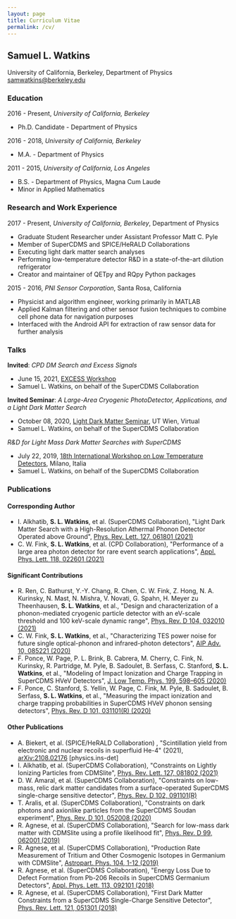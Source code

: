 ```yaml
---
layout: page
title: Curriculum Vitae
permalink: /cv/
---
```


## Samuel L. Watkins
University of California, Berkeley, Department of Physics  
[samwatkins@berkeley.edu](samwatkins@berkeley.edu)

### Education

2016 - Present, *University of California, Berkeley*
 - Ph.D. Candidate - Department of Physics
 
2016 - 2018, *University of California, Berkeley*
 - M.A. - Department of Physics

2011 - 2015, *University of California, Los Angeles*
 - B.S. - Department of Physics, Magna Cum Laude
 - Minor in Applied Mathematics

### Research and Work Experience

2017 - Present, *University of California, Berkeley*, Department of Physics
 - Graduate Student Researcher under Assistant Professor Matt C. Pyle
 - Member of SuperCDMS and SPICE/HeRALD Collaborations
 - Executing light dark matter search analyses
 - Performing low-temperature detector R&D in a state-of-the-art dilution refrigerator
 - Creator and maintainer of QETpy and RQpy Python packages

2015 - 2016, *PNI Sensor Corporation*, Santa Rosa, California
 - Physicist and algorithm engineer, working primarily in MATLAB
 - Applied Kalman filtering and other sensor fusion techniques to combine cell phone data for navigation purposes
 - Interfaced with the Android API for extraction of raw sensor data for further analysis

### Talks

**Invited**: *CPD DM Search and Excess Signals*
 - June 15, 2021, [EXCESS Workshop](https://indico.cern.ch/event/1013203/)
 - Samuel L. Watkins, on behalf of the SuperCDMS Collaboration

**Invited Seminar**: *A Large-Area Cryogenic PhotoDetector, Applications, and a Light Dark Matter Search*
 - October 08, 2020, [Light Dark Matter Seminar](https://indico.cern.ch/event/956242/), UT Wien, Virtual
 - Samuel L. Watkins, on behalf of the SuperCDMS Collaboration
 
*R&D for Light Mass Dark Matter Searches with SuperCDMS*
 - July 22, 2019, [18th International Workshop on Low Temperature Detectors](https://www.ltd18.unimib.it/), Milano, Italia
 - Samuel L. Watkins, on behalf of the SuperCDMS Collaboration
 
### Publications

#### Corresponding Author

 - I. Alkhatib, **S. L. Watkins**, et al. (SuperCDMS Collaboration), "Light Dark Matter Search with a High-Resolution Athermal Phonon Detector Operated above Ground", [Phys. Rev. Lett. 127, 061801 (2021)](https://doi.org/10.1103/PhysRevLett.127.061801)
 - C. W. Fink, **S. L. Watkins**, et al. (CPD Collaboration), "Performance of a large area photon detector for rare event search applications", [Appl. Phys. Lett. 118, 022601 (2021)](https://doi.org/10.1063/5.0032372)

#### Significant Contributions

 - R. Ren, C. Bathurst, Y.-Y. Chang, R. Chen, C. W. Fink, Z. Hong, N. A. Kurinsky, N. Mast, N. Mishra, V. Novati, G. Spahn, H. Meyer zu Theenhausen, **S. L. Watkins**, et al., "Design and characterization of a phonon-mediated cryogenic particle detector with an eV-scale threshold and 100 keV-scale dynamic range", [Phys. Rev. D 104, 032010 (2021)](https://doi.org/10.1103/PhysRevD.104.032010)
 - C. W. Fink, **S. L. Watkins**, et al., "Characterizing TES power noise for future single optical-phonon and infrared-photon detectors", [AIP Adv. 10, 085221 (2020)](https://doi.org/10.1063/5.0011130)
 - F. Ponce, W. Page, P. L. Brink, B. Cabrera, M. Cherry, C. Fink, N. Kurinsky, R. Partridge, M. Pyle, B. Sadoulet, B. Serfass, C. Stanford, **S. L. Watkins**, et al., "Modeling of Impact Ionization and Charge Trapping in SuperCDMS HVeV Detectors",  [J. Low Temp. Phys. 199, 598–605 (2020)](https://doi.org/10.1007/s10909-020-02349-x)
 - F. Ponce, C. Stanford, S. Yellin, W. Page, C. Fink, M. Pyle, B. Sadoulet, B. Serfass, **S. L. Watkins**, et al., "Measuring the impact ionization and charge trapping probabilities in SuperCDMS HVeV phonon sensing detectors", [Phys. Rev. D 101, 031101(R) (2020)](https://doi.org/10.1103/PhysRevD.101.031101)

#### Other Publications

 - A. Biekert, et al. (SPICE/HeRALD Collaboration) , "Scintillation yield from electronic and nuclear recoils in superfluid He-4" (2021), [arXiv:2108.02176](https://arxiv.org/abs/2108.02176) [physics.ins-det]
 - I. Alkhatib, et al. (SuperCDMS Collaboration), "Constraints on Lightly Ionizing Particles from CDMSlite", [Phys. Rev. Lett. 127, 081802 (2021)](https://doi.org/10.1103/PhysRevLett.127.081802)
 - D. W. Amaral, et al. (SuperCDMS Collaboration), "Constraints on low-mass, relic dark matter candidates from a surface-operated SuperCDMS single-charge sensitive detector", [Phys. Rev. D 102, 091101(R)](https://doi.org/10.1103/PhysRevD.102.091101)
 - T. Aralis, et al. (SuperCDMS Collaboration), "Constraints on dark photons and axionlike particles from the SuperCDMS Soudan experiment", [Phys. Rev. D 101, 052008 (2020)](https://doi.org/10.1103/PhysRevD.101.052008)
 - R. Agnese, et al. (SuperCDMS Collaboration), "Search for low-mass dark matter with CDMSlite using a profile likelihood fit", [Phys. Rev. D 99, 062001 (2019)](https://doi.org/10.1103/PhysRevD.99.062001)
 - R. Agnese, et al. (SuperCDMS Collaboration), "Production Rate Measurement of Tritium and Other Cosmogenic Isotopes in Germanium with CDMSlite", [Astropart. Phys. 104, 1-12 (2019)](https://doi.org/10.1016/j.astropartphys.2018.08.006)
 - R. Agnese, et al. (SuperCDMS Collaboration), "Energy Loss Due to Defect Formation from Pb-206 Recoils in SuperCDMS Germanium Detectors", [Appl. Phys. Lett. 113, 092101 (2018)](https://doi.org/10.1063/1.5041457)
 - R. Agnese, et al. (SuperCDMS Collaboration), "First Dark Matter Constraints from a SuperCDMS Single-Charge Sensitive Detector", [Phys. Rev. Lett. 121, 051301 (2018)](https://doi.org/10.1103/PhysRevLett.121.051301)
